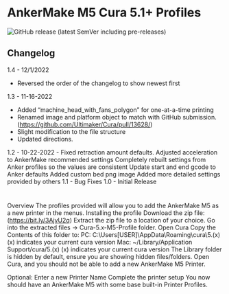 # AnkerMake M5 Cura 5.1+ Profiles

![GitHub release (latest SemVer including pre-releases)](https://img.shields.io/github/v/release/just-trey/AnkerMake-M5-Profile?include_prereleases&sort=semver&style=for-the-badge)

## Changelog
1.4 - 12/1/2022
- Reversed the order of the changelog to show newest first

1.3 - 11-16-2022
- Added “machine_head_with_fans_polygon” for one-at-a-time printing
- Renamed image and platform object to match with GitHub submission. (https://github.com/Ultimaker/Cura/pull/13628/)
- Slight modification to the file structure
- Updated directions. 

1.2 - 10-22-2022 - 
Fixed retraction amount defaults. 
Adjusted acceleration to AnkerMake recommended settings
Completely rebuilt settings from Anker profiles so the values are consistent
Update start and end gcode to Anker defaults
Added custom bed png image
Added more detailed settings provided by others
1.1 - Bug Fixes 
1.0 - Initial Release
#
Overview
The profiles provided will allow you to add the AnkerMake M5 as a new printer in the menus. 
Installing the profile
Download the zip file: (https://bit.ly/3AjvU2q) 
Extract the zip file to a location of your choice.
Go into the extracted files → Cura-5.x-M5-Profile folder.
Open Cura
Copy the Contents of this folder to: 
PC: C:\Users\[USER]\AppData\Roaming\cura\5.(x)
(x) indicates your current cura version
Mac: ~/Library/Application Support/cura/5.(x) 
(x) indicates your current cura version
The Library folder is hidden by default, ensure you are showing hidden files/folders. 
Open Cura, and you should not be able to add a new AnkerMake M5 Printer.

Optional: Enter a new Printer Name
Complete the printer setup
You now should have an AnkerMake M5 with some base built-in Printer Profiles.
